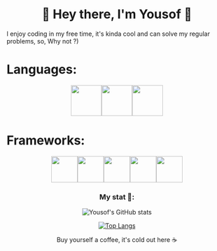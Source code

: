 <h1 align="center"> 🤠 Hey there, I'm Yousof 👋</h1>

I enjoy coding in my free time, it's kinda cool and can solve my regular problems, so, Why not ?) 


<h1>Languages:</h1>

<div align="center"><img src="https://cdn.jsdelivr.net/npm/programming-languages-logos/src/python/python.png" height="70"><img src="https://upload.wikimedia.org/wikipedia/commons/7/7e/Dart-logo.png" height="70"><img src="https://upload.wikimedia.org/wikipedia/commons/thumb/7/73/Ruby_logo.svg/1024px-Ruby_logo.svg.png" height="70"></div>


<h1>Frameworks:</h1>

<div align="center"><img src="https://seeklogo.com/images/D/django-logo-4C5ECF7036-seeklogo.com.png" height="60"><img src="https://seeklogo.com/images/F/flutter-logo-5086DD11C5-seeklogo.com.png" height="60"><img src="https://gitlab.com/uploads/-/system/project/avatar/17520894/ruby-on-rails-512.png" height="60"><img src="https://falcon.readthedocs.io/en/stable/_static/img/logo.svg" height="60"><img src="https://cdn.worldvectorlogo.com/logos/fastapi.svg" height="60">


### My stat 🤔:

![Yousof's GitHub stats](https://github-readme-stats.vercel.app/api?username=YOUSSSOF&show_icons=true&theme=dracula)

[![Top Langs](https://github-readme-stats.vercel.app/api/top-langs/?username=YOUSSSOF&theme=dracula)](https://github.com/anuraghazra/github-readme-stats)


Buy yourself a coffee, it's cold out here ☕
